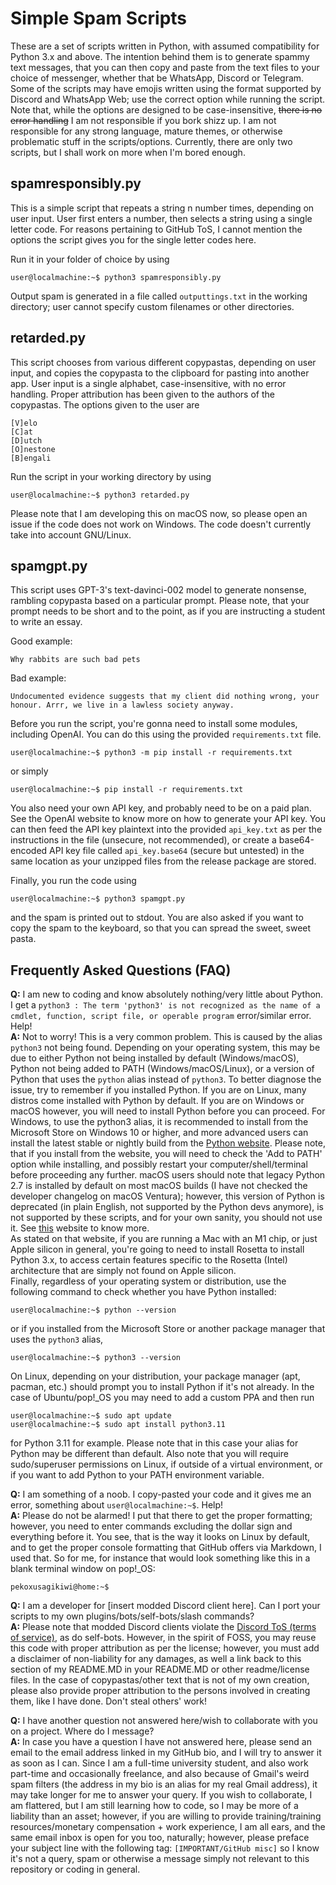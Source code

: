 # Simple Spam Scripts

These are a set of scripts written in Python, with assumed compatibility for Python 3.x and above. The intention behind them is to generate spammy text messages, that you can then copy and paste from the text files to your choice of messenger, whether that be WhatsApp, Discord or Telegram. Some of the scripts may have emojis written using the format supported by Discord and WhatsApp Web; use the correct option while running the script. Note that, while the options are designed to be case-insensitive, ~~there is no error handling~~ I am not responsible if you bork shizz up. I am not responsible for any strong language, mature themes, or otherwise problematic stuff in the scripts/options. Currently, there are only two scripts, but I shall work on more when I'm bored enough.

## spamresponsibly.py

This is a simple script that repeats a string n number times, depending on user input. User first enters a number, then selects a string using a single letter code. For reasons pertaining to GitHub ToS, I cannot mention the options the script gives you for the single letter codes here.

Run it in your folder of choice by using
```console
user@localmachine:~$ python3 spamresponsibly.py
```

Output spam is generated in a file called `outputtings.txt` in the working directory; user cannot specify custom filenames or other directories.

## retarded.py

This script chooses from various different copypastas, depending on user input, and copies the copypasta to the clipboard for pasting into another app. User input is a single alphabet, case-insensitive, with no error handling. Proper attribution has been given to the authors of the copypastas.
The options given to the user are

```posh
[V]elo
[C]at
[D]utch
[O]nestone
[B]engali
```

Run the script in your working directory by using
```console
user@localmachine:~$ python3 retarded.py
```
Please note that I am developing this on macOS now, so please open an issue if the code does not work on Windows. The code doesn't currently take into account GNU/Linux.

## spamgpt.py
This script uses GPT-3's text-davinci-002 model to generate nonsense, rambling copypasta based on a particular prompt. Please note, that your prompt needs to be short and to the point, as if you are instructing a student to write an essay.

Good example:
```posh
Why rabbits are such bad pets
```
Bad example:
```posh
Undocumented evidence suggests that my client did nothing wrong, your honour. Arrr, we live in a lawless society anyway.
```
Before you run the script, you're gonna need to install some modules, including OpenAI. You can do this using the provided `requirements.txt` file.

```console
user@localmachine:~$ python3 -m pip install -r requirements.txt
```

or simply

```console
user@localmachine:~$ pip install -r requirements.txt
```

You also need your own API key, and probably need to be on a paid plan. See the OpenAI website to know more on how to generate your API key. You can then feed the API key plaintext into the provided `api_key.txt` as per the instructions in the file (unsecure, not recommended), or create a base64-encoded API key file called `api_key.base64` (secure but untested) in the same location as your unzipped files from the release package are stored.

Finally, you run the code using

```console
user@localmachine:~$ python3 spamgpt.py
```

and the spam is printed out to stdout. You are also asked if you want to copy the spam to the keyboard, so that you can spread the sweet, sweet pasta.
## Frequently Asked Questions (FAQ)
<strong>Q:</strong> I am new to coding and know absolutely nothing/very little about Python. I get a `python3 : The term 'python3' is not recognized as the name of a cmdlet, function, script file, or operable program` error/similar error. Help!\
<strong>A:</strong> Not to worry! This is a very common problem. This is caused by the alias `python3` not being found. Depending on your operating system, this may be due to either Python not being installed by default (Windows/macOS), Python not being added to PATH (Windows/macOS/Linux), or a version of Python that uses the `python` alias instead of `python3`. To better diagnose the issue, try to remember if you installed Python. If you are on Linux, many distros come installed with Python by default. If you are on Windows or macOS however, you will need to install Python before you can proceed. For Windows, to use the python3 alias, it is recommended to install from the Microsoft Store on Windows 10 or higher, and more advanced users can install the latest stable or nightly build from the [Python website](https://www.python.org/). Please note, that if you install from the website, you will need to check the 'Add to PATH' option while installing, and possibly restart your computer/shell/terminal before proceeding any further. macOS users should note that legacy Python 2.7 is installed by default on most macOS builds (I have not checked the developer changelog on macOS Ventura); however, this version of Python is deprecated (in plain English, not supported by the Python devs anymore), is not supported by these scripts, and for your own sanity, you should not use it. See [this](https://www.dataquest.io/blog/installing-python-on-mac/#installing-python-mac) website to know more.\
As stated on that website, if you are running a Mac with an M1 chip, or just Apple silicon in general, you're going to need to install Rosetta to install Python 3.x, to access certain features specific to the Rosetta (Intel) architecture that are simply not found on Apple silicon.\
Finally, regardless of your operating system or distribution, use the following command to check whether you have Python installed:
```console
user@localmachine:~$ python --version
```
or if you installed from the Microsoft Store or another package manager that uses the `python3` alias,
```console
user@localmachine:~$ python3 --version
```
On Linux, depending on your distribution, your package manager (apt, pacman, etc.) should prompt you to install Python if it's not already. In the case of Ubuntu/pop!\_OS you may need to add a custom PPA and then run
```console
user@localmachine:~$ sudo apt update
user@localmachine:~$ sudo apt install python3.11
```
for Python 3.11 for example. Please note that in this case your alias for Python may be different than default. Also note that you will require sudo/superuser permissions on Linux, if outside of a virtual environment, or if you want to add Python to your PATH environment variable.

<strong>Q:</strong> I am something of a noob. I copy-pasted your code and it gives me an error, something about `user@localmachine:~$`. Help!\
<strong>A:</strong> Please do not be alarmed! I put that there to get the proper formatting; however, you need to enter commands excluding the dollar sign and everything before it. You see, that is the way it looks on Linux by default, and to get the proper console formatting that GitHub offers via Markdown, I used that. So for me, for instance that would look something like this in a blank terminal window on pop!\_OS:
```console
pekoxusagikiwi@home:~$
```

<strong>Q:</strong> I am a developer for \[insert modded Discord client here]. Can I port your scripts to my own plugins/bots/self-bots/slash commands?\
<strong>A:</strong> Please note that modded Discord clients violate the [Discord ToS (terms of service)](https://discord.com/terms), as do self-bots. However, in the spirit of FOSS, you may reuse this code with proper attribution as per the license; however, you must add a disclaimer of non-liability for any damages, as well a link back to this section of my README.MD in your README.MD or other readme/license files. In the case of copypastas/other text that is not of my own creation, please also provide proper attribution to the persons involved in creating them, like I have done. Don't steal others' work!

<strong>Q:</strong> I have another question not answered here/wish to collaborate with you on a project. Where do I message?\
<strong>A:</strong> In case you have a question I have not answered here, please send an email to the email address linked in my GitHub bio, and I will try to answer it as soon as I can. Since I am a full-time university student, and also work part-time and occasionally freelance, and also because of Gmail's weird spam filters (the address in my bio is an alias for my real Gmail address), it may take longer for me to answer your query. If you wish to collaborate, I am flattered, but I am still learning how to code, so I may be more of a liability than an asset; however, if you are willing to provide training/training resources/monetary compensation + work experience, I am all ears, and the same email inbox is open for you too, naturally; however, please preface your subject line with the following tag: `[IMPORTANT/GitHub misc]` so I know it's not a query, spam or otherwise a message simply not relevant to this repository or coding in general.
